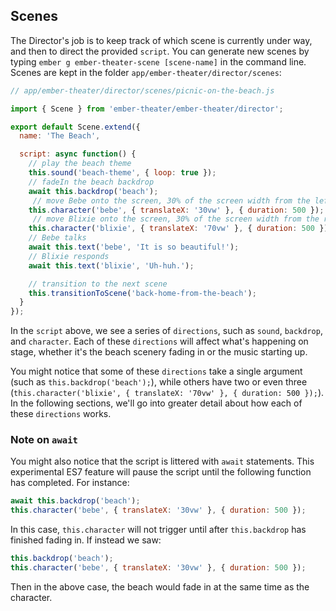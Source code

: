 ## Scenes

The Director's job is to keep track of which scene is currently under way, and then to direct the provided `script`. You can generate new scenes by typing `ember g ember-theater-scene [scene-name]` in the command line. Scenes are kept in the folder `app/ember-theater/director/scenes`:

```js
// app/ember-theater/director/scenes/picnic-on-the-beach.js

import { Scene } from 'ember-theater/ember-theater/director';

export default Scene.extend({
  name: 'The Beach',

  script: async function() {
    // play the beach theme
    this.sound('beach-theme', { loop: true });
    // fadeIn the beach backdrop
    await this.backdrop('beach');
     // move Bebe onto the screen, 30% of the screen width from the left
    this.character('bebe', { translateX: '30vw' }, { duration: 500 });
     // move Blixie onto the screen, 30% of the screen width from the right
    this.character('blixie', { translateX: '70vw' }, { duration: 500 });
    // Bebe talks
    await this.text('bebe', 'It is so beautiful!');
    // Blixie responds
    await this.text('blixie', 'Uh-huh.');

    // transition to the next scene
    this.transitionToScene('back-home-from-the-beach');
  }
});
```

In the `script` above, we see a series of `directions`, such as `sound`, `backdrop`, and `character`. Each of these `directions` will affect what's happening on stage, whether it's the beach scenery fading in or the music starting up.

You might notice that some of these `directions` take a single argument (such as `this.backdrop('beach');`), while others have two or even three (`this.character('blixie', { translateX: '70vw' }, { duration: 500 });`). In the following sections, we'll go into greater detail about how each of these `directions` works.

### Note on `await`

You might also notice that the script is littered with `await` statements. This experimental ES7 feature will pause the script until the following function has completed. For instance:

```js
await this.backdrop('beach');
this.character('bebe', { translateX: '30vw' }, { duration: 500 });
```

In this case, `this.character` will not trigger until after `this.backdrop` has finished fading in. If instead we saw:

```js
this.backdrop('beach');
this.character('bebe', { translateX: '30vw' }, { duration: 500 });
```

Then in the above case, the beach would fade in at the same time as the character.

